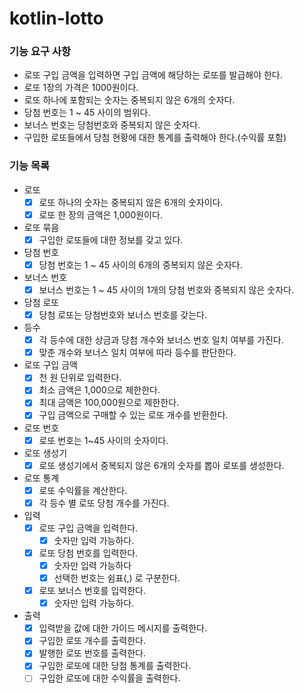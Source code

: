 # kotlin-lotto

### 기능 요구 사항

- 로또 구입 금액을 입력하면 구입 금액에 해당하는 로또를 발급해야 한다.
- 로또 1장의 가격은 1000원이다.
- 로또 하나에 포함되는 숫자는 중복되지 않은 6개의 숫자다.
- 당첨 번호는 1 ~ 45 사이의 범위다.
- 보너스 번호는 당첨번호와 중복되지 않은 숫자다.
- 구입한 로또들에서 당첨 현황에 대한 통계를 출력해야 한다.(수익률 포함)

### 기능 목록

- 로또
    - [x] 로또 하나의 숫자는 중복되지 않은 6개의 숫자이다.
    - [x] 로또 한 장의 금액은 1,000원이다.
- 로또 묶음
    - [x] 구입한 로또들에 대한 정보를 갖고 있다.
- 당첨 번호
    - [x] 당첨 번호는 1 ~ 45 사이의 6개의 중복되지 않은 숫자다.
- 보너스 번호
    - [x] 보너스 번호는 1 ~ 45 사이의 1개의 당첨 번호와 중복되지 않은 숫자다.
- 당첨 로또
    - [x] 당첨 로또는 당첨번호와 보너스 번호를 갖는다.
- 등수
    - [x] 각 등수에 대한 상금과 당첨 개수와 보너스 번호 일치 여부를 가진다.
    - [x] 맞춘 개수와 보너스 일치 여부에 따라 등수를 판단한다.
- 로또 구입 금액
    - [x] 천 원 단위로 입력한다.
    - [x] 최소 금액은 1,000으로 제한한다.
    - [x] 최대 금액은 100,000원으로 제한한다.
    - [x] 구입 금액으로 구매할 수 있는 로또 개수를 반환한다.
- 로또 번호
    - [x] 로또 번호는 1~45 사이의 숫자이다.
- 로또 생성기
    - [x] 로또 생성기에서 중복되지 않은 6개의 숫자를 뽑아 로또를 생성한다.
- 로또 통계
    - [x] 로또 수익률을 계산한다.
    - [x] 각 등수 별 로또 당첨 개수를 가진다.
- 입력
    - [x] 로또 구입 금액을 입력한다.
        - [x] 숫자만 입력 가능하다.
    - [x] 로또 당첨 번호를 입력한다.
        - [x] 숫자만 입력 가능하다
        - [x] 선택한 번호는 쉼표(,) 로 구분한다.
    - [x] 로또 보너스 번호를 입력한다.
        - [x] 숫자만 입력 가능하다.
- 출력
    - [x] 입력받을 값에 대한 가이드 메시지를 출력한다.
    - [x] 구입한 로또 개수를 출력한다.
    - [x] 발행한 로또 번호를 출력한다.
    - [x] 구입한 로또에 대한 당첨 통계를 출력한다.
    - [ ] 구입한 로또에 대한 수익률을 출력한다.